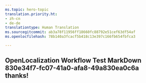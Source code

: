 ```yaml
---
ms.topic: hero-topic
translation.priority.ht:
- zh-cn
- de-de
translationtype: Human Translation
ms.sourcegitcommit: ab3a78f11956ff18660fc88792e51cef63df54af
ms.openlocfilehash: 78b140a3fcacf5b418c13e397c166fb654fbfca3

---
```

## OpenLocalization Workflow Test MarkDown 830e34f7-fc07-41a0-afa8-49a830ea0c6a thanks!



<!--HONumber=Jul16_HO4-->


